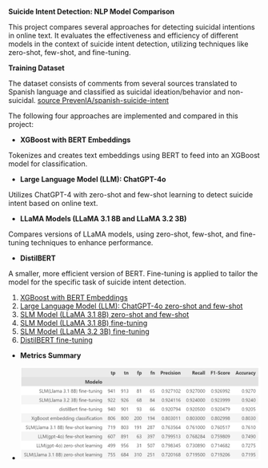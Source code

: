 **Suicide Intent Detection: NLP Model Comparison**

This project compares several approaches for detecting suicidal intentions in online text. It evaluates the effectiveness and efficiency of different models in the context of suicide intent detection, utilizing techniques like zero-shot, few-shot, and fine-tuning.

**Training Dataset**

The dataset consists of comments from several sources translated to Spanish language and classified as suicidal ideation/behavior and non-suicidal.
[source PrevenIA/spanish-suicide-intent](https://huggingface.co/datasets/PrevenIA/spanish-suicide-intent)
  

The following four approaches are implemented and compared in this project:

* **XGBoost with BERT Embeddings**
  
Tokenizes and creates text embeddings using BERT to feed into an XGBoost model for classification.

* **Large Language Model (LLM): ChatGPT-4o**
  
Utilizes ChatGPT-4 with zero-shot and few-shot learning to detect suicide intent based on online text.

* **LLaMA Models (LLaMA 3.1 8B and LLaMA 3.2 3B)**
  
Compares versions of LLaMA models, using zero-shot, few-shot, and fine-tuning techniques to enhance performance.

* **DistilBERT**
  
A smaller, more efficient version of BERT. Fine-tuning is applied to tailor the model for the specific task of suicide intent detection.


1. [XGBoost with BERT Embeddings](ml_clasical_v1.ipynb)
2. [Large Language Model (LLM): ChatGPT-4o zero-shot and few-shot](test_model_gpt4.ipynb)
3. [SLM Model (LLaMA 3.1 8B) zero-shot and few-shot](Llama_3_1_zero_few_shot.ipynb)
4. [SLM Model (LLaMA 3.1 8B) fine-tuning](Fine_tuning_Llama_3_1_v3.ipynb)
5. [SLM Model (LLaMA 3.2 3B) fine-tuning](Fine_tuning_Llama_3_2_v2.ipynb)
6. [DistilBERT fine-tuning](Fine_tune_bert.ipynb)

* **Metrics Summary**

* ![Diagrama de flujo](data/comparacion.png)

